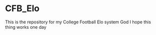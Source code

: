 # CFB_Elo

This is the repository for my College Football Elo system
God I hope this thing works one day
